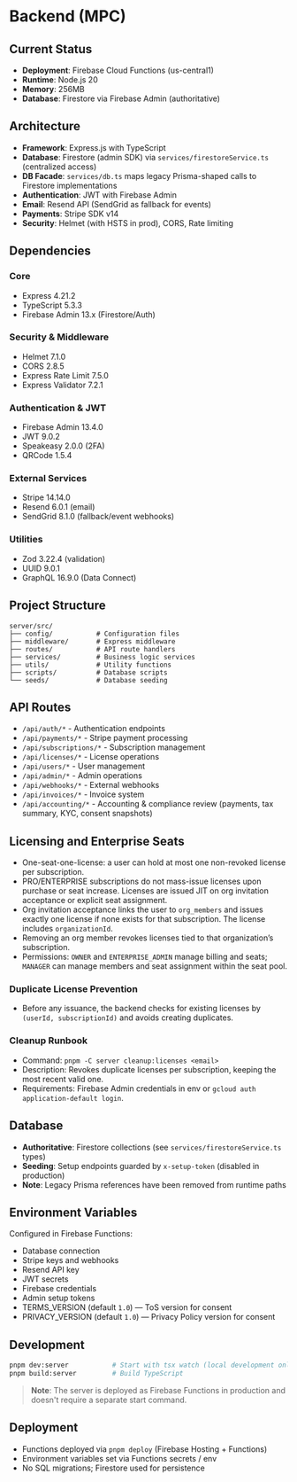 # Backend (MPC)

## Current Status
- **Deployment**: Firebase Cloud Functions (us-central1)
- **Runtime**: Node.js 20
- **Memory**: 256MB
- **Database**: Firestore via Firebase Admin (authoritative)

## Architecture
- **Framework**: Express.js with TypeScript
- **Database**: Firestore (admin SDK) via `services/firestoreService.ts` (centralized access)
- **DB Facade**: `services/db.ts` maps legacy Prisma-shaped calls to Firestore implementations
- **Authentication**: JWT with Firebase Admin
- **Email**: Resend API (SendGrid as fallback for events)
- **Payments**: Stripe SDK v14
- **Security**: Helmet (with HSTS in prod), CORS, Rate limiting

## Dependencies

### Core
- Express 4.21.2
- TypeScript 5.3.3
- Firebase Admin 13.x (Firestore/Auth)

### Security & Middleware
- Helmet 7.1.0
- CORS 2.8.5
- Express Rate Limit 7.5.0
- Express Validator 7.2.1

### Authentication & JWT
- Firebase Admin 13.4.0
- JWT 9.0.2
- Speakeasy 2.0.0 (2FA)
- QRCode 1.5.4

### External Services
- Stripe 14.14.0
- Resend 6.0.1 (email)
- SendGrid 8.1.0 (fallback/event webhooks)

### Utilities
- Zod 3.22.4 (validation)
- UUID 9.0.1
- GraphQL 16.9.0 (Data Connect)

## Project Structure
```
server/src/
├── config/           # Configuration files
├── middleware/       # Express middleware
├── routes/           # API route handlers
├── services/         # Business logic services
├── utils/            # Utility functions
├── scripts/          # Database scripts
└── seeds/            # Database seeding
```

## API Routes
- `/api/auth/*` - Authentication endpoints
- `/api/payments/*` - Stripe payment processing
- `/api/subscriptions/*` - Subscription management
- `/api/licenses/*` - License operations
- `/api/users/*` - User management
- `/api/admin/*` - Admin operations
- `/api/webhooks/*` - External webhooks
- `/api/invoices/*` - Invoice system
 - `/api/accounting/*` - Accounting & compliance review (payments, tax summary, KYC, consent snapshots)

## Licensing and Enterprise Seats

- One-seat-one-license: a user can hold at most one non-revoked license per subscription.
- PRO/ENTERPRISE subscriptions do not mass-issue licenses upon purchase or seat increase. Licenses are issued JIT on org invitation acceptance or explicit seat assignment.
- Org invitation acceptance links the user to `org_members` and issues exactly one license if none exists for that subscription. The license includes `organizationId`.
- Removing an org member revokes licenses tied to that organization’s subscription.
- Permissions: `OWNER` and `ENTERPRISE_ADMIN` manage billing and seats; `MANAGER` can manage members and seat assignment within the seat pool.

### Duplicate License Prevention

- Before any issuance, the backend checks for existing licenses by `(userId, subscriptionId)` and avoids creating duplicates.

### Cleanup Runbook

- Command: `pnpm -C server cleanup:licenses <email>`
- Description: Revokes duplicate licenses per subscription, keeping the most recent valid one.
- Requirements: Firebase Admin credentials in env or `gcloud auth application-default login`.

## Database
- **Authoritative**: Firestore collections (see `services/firestoreService.ts` types)
- **Seeding**: Setup endpoints guarded by `x-setup-token` (disabled in production)
- **Note**: Legacy Prisma references have been removed from runtime paths

## Environment Variables
Configured in Firebase Functions:
- Database connection
- Stripe keys and webhooks
- Resend API key
- JWT secrets
- Firebase credentials
- Admin setup tokens
 - TERMS_VERSION (default `1.0`) — ToS version for consent
 - PRIVACY_VERSION (default `1.0`) — Privacy Policy version for consent

## Development
```bash
pnpm dev:server           # Start with tsx watch (local development only)
pnpm build:server         # Build TypeScript
```

> **Note**: The server is deployed as Firebase Functions in production and doesn't require a separate start command.

## Deployment
- Functions deployed via `pnpm deploy` (Firebase Hosting + Functions)
- Environment variables set via Functions secrets / env
- No SQL migrations; Firestore used for persistence
